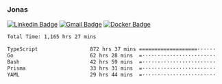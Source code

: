 ### Jonas
[![Linkedin Badge](https://img.shields.io/badge/-Jonas%20Neto-9933F7?style=flat-square&logo=Linkedin&logoColor=white&link=https://www.linkedin.com/in/jonas-nogueira-neto/)](https://www.linkedin.com/in/jonas-nogueira-neto/)
[![Gmail Badge](https://img.shields.io/badge/-nogueiraneto.jonas@gmail.com-9933F7?style=flat-square&logo=Gmail&logoColor=white&link=mailto:nogueiraneto.jonas@gmail.com)](mailto:nogueiraneto.jonas@gmail.com)
[![Docker Badge](https://img.shields.io/badge/-DockerHub-9933F7?style=flat-square&logo=Docker&logoColor=white&link=https://hub.docker.com/u/jonasssneto)](https://hub.docker.com/u/jonasssneto)


<!--START_SECTION:waka-->

```txt
Total Time: 1,165 hrs 27 mins

TypeScript                 872 hrs 37 mins ===================······   74.12 %
Go                         62 hrs 28 mins  =························   05.31 %
Bash                       42 hrs 59 mins  =························   03.65 %
Prisma                     33 hrs 31 mins  =························   02.85 %
YAML                       29 hrs 44 mins  =························   02.53 %
```

<!--END_SECTION:waka-->
###
